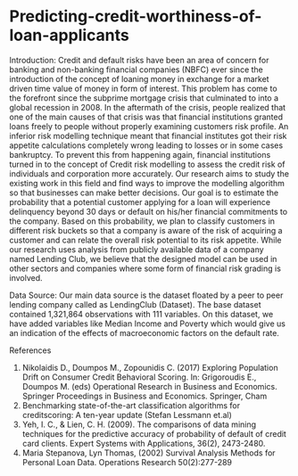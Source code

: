 # Predicting-credit-worthiness-of-loan-applicants

Introduction:
Credit and default risks have been an area of concern for banking and non-banking financial companies (NBFC) ever since the introduction of the concept of loaning money in exchange for a market driven time value of money in form of interest. This problem has come to the forefront since the subprime mortgage crisis that culminated to into a global recession in 2008. In the aftermath of the crisis, people realized that one of the main causes of that crisis was that financial institutions granted loans freely to people without properly examining customers risk profile. An inferior risk modelling technique meant that financial institutes got their risk appetite calculations completely wrong leading to losses or in some cases bankruptcy. To prevent this from happening again, financial institutions turned in to the concept of Credit risk modelling to assess the credit risk of individuals and corporation more accurately.
Our research aims to study the existing work in this field and find ways to improve the modelling algorithm so that businesses can make better decisions. Our goal is to estimate the probability that a potential customer applying for a loan will experience delinquency beyond 30 days or default on his/her financial commitments to the company. Based on this probability, we plan to classify customers in different risk buckets so that a company is aware of the risk of acquiring a customer and can relate the overall risk potential to its risk appetite. While our research uses analysis from publicly available data of a company named Lending Club, we believe that the designed model can be used in other sectors and companies where some form of financial risk grading is involved.


Data Source:
Our main data source is the dataset floated by a peer to peer lending company called as LendingClub (Dataset). The base dataset contained 1,321,864 observations with 111 variables. On this dataset, we have added variables like Median Income and Poverty which would give us an indication of the effects of macroeconomic factors on the default rate.

References
1. Nikolaidis D., Doumpos M., Zopounidis C. (2017) Exploring Population Drift on Consumer Credit Behavioral Scoring. In: Grigoroudis E., Doumpos M. (eds) Operational Research in Business and Economics. Springer Proceedings in Business and Economics. Springer, Cham
2. Benchmarking state-of-the-art classification algorithms for creditscoring: A ten-year update (Stefan Lessmann et.al)
3. Yeh, I. C., & Lien, C. H. (2009). The comparisons of data mining techniques for the predictive accuracy of probability of default of credit card clients. Expert Systems with Applications, 36(2), 2473-2480.
4. Maria Stepanova, Lyn Thomas, (2002) Survival Analysis Methods for Personal Loan Data. Operations Research 50(2):277-289
